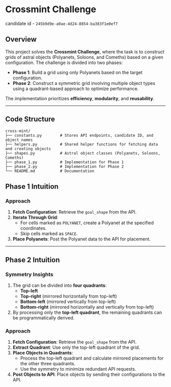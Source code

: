 # Crossmint Challenge

candidate id - `245b9d9e-a0ae-4d24-8854-ba383f1e0ef7`

## Overview

This project solves the **Crossmint Challenge**, where the task is to construct grids of astral objects (Polyanets, Soloons, and Comeths) based on a given configuration. The challenge is divided into two phases:

- **Phase 1**: Build a grid using only Polyanets based on the target configuration.
- **Phase 2**: Construct a symmetric grid involving multiple object types using a quadrant-based approach to optimize performance.

The implementation prioritizes **efficiency**, **modularity**, and **reusability**.

---

## Code Structure
```
cross-mint/
├── constants.py        # Stores API endpoints, candidate ID, and object names
├── helpers.py          # Shared helper functions for fetching data and creating objects
├── shapes.py           # Astral object classes (Polyanets, Soloons, Comeths)
├── phase_1.py          # Implementation for Phase 1
├── phase_2.py          # Implementation for Phase 2
└── README.md           # Documentation
```


## Phase 1 Intuition

### Approach

1. **Fetch Configuration**: Retrieve the `goal_shape` from the API.
2. **Iterate Through Grid**:
   - For cells marked as `POLYANET`, create a Polyanet at the specified coordinates.
   - Skip cells marked as `SPACE`.
3. **Place Polyanets**: Post the Polyanet data to the API for placement.

---

## Phase 2 Intuition

### Symmetry Insights

1. The grid can be divided into **four quadrants**:
   - **Top-left**
   - **Top-right** (mirrored horizontally from top-left)
   - **Bottom-left** (mirrored vertically from top-left)
   - **Bottom-right** (mirrored horizontally and vertically from top-left)
2. By processing only the **top-left quadrant**, the remaining quadrants can be programmatically derived.

### Approach

1. **Fetch Configuration**: Retrieve the `goal_shape` from the API.
2. **Extract Quadrant**: Use only the top-left quadrant of the grid.
3. **Place Objects in Quadrants**:
   - Process the top-left quadrant and calculate mirrored placements for the other three quadrants.
   - Use the symmetry to minimize redundant API requests.
4. **Post Objects to API**: Place objects by sending their configurations to the API.

